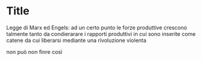 # Title

Legge di Marx ed Engels:
ad un certo punto le forze produttive crescono talmente tanto da condierarare i rapporti produttivi in cui sono inserite come catene da cui liberarsi mediante una rivoluzione violenta

non può non finre così
<!--stackedit_data:
eyJoaXN0b3J5IjpbLTQ3MTMwMDYxXX0=
-->